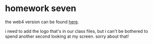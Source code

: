 # homework seven

the web4 version can be found [here](https://in-info-web4.informatics.iupui.edu/~ramimarc/homework-seven/specialOffers.html).

i need to add the logo that's in our class files, but i can't be bothered to spend another second looking at my screen. sorry about that!